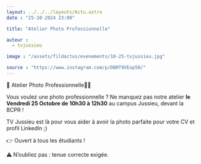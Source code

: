 ```yaml
---
layout: ../../../layouts/Actu.astro
date : "25-10-2024 23:00"

title: "Atelier Photo Professionnelle"

auteur :
  - tvjussieu

image : "/assets/fildactus/evenements/10-25-tvjussieu.jpg"

source : "https://www.instagram.com/p/DBRT9VEop50/"
---
```


📸 Atelier Photo Professionnelle👩‍💼

Vous voulez une photo professionnelle ? Ne manquez pas notre atelier __le Vendredi 25 Octobre de 10h30 à 12h30__ au campus Jussieu, devant la BCPR !

TV Jussieu est là pour vous aider à avoir la photo parfaite pour votre CV et profil LinkedIn ;)

👉 Ouvert à tous les étudiants !

⚠️ N’oubliez pas : tenue correcte exigée.